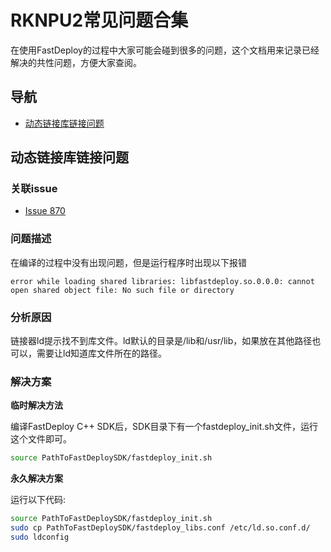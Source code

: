# RKNPU2常见问题合集

在使用FastDeploy的过程中大家可能会碰到很多的问题，这个文档用来记录已经解决的共性问题，方便大家查阅。

## 导航

- [动态链接库链接问题](#动态链接库链接问题)

## 动态链接库链接问题

### 关联issue

- [Issue 870](https://github.com/PaddlePaddle/FastDeploy/issues/870)

### 问题描述

在编译的过程中没有出现问题，但是运行程序时出现以下报错
```text
error while loading shared libraries: libfastdeploy.so.0.0.0: cannot open shared object file: No such file or directory
```

### 分析原因

链接器ld提示找不到库文件。ld默认的目录是/lib和/usr/lib，如果放在其他路径也可以，需要让ld知道库文件所在的路径。

### 解决方案

**临时解决方法**

编译FastDeploy C++ SDK后，SDK目录下有一个fastdeploy_init.sh文件，运行这个文件即可。

```bash
source PathToFastDeploySDK/fastdeploy_init.sh
```

**永久解决方案**

运行以下代码:
```bash
source PathToFastDeploySDK/fastdeploy_init.sh
sudo cp PathToFastDeploySDK/fastdeploy_libs.conf /etc/ld.so.conf.d/
sudo ldconfig
```
